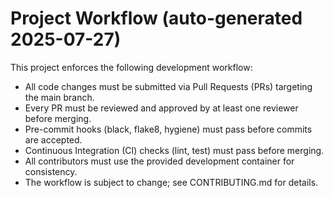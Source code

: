 
# Project Workflow (auto-generated 2025-07-27)

This project enforces the following development workflow:

- All code changes must be submitted via Pull Requests (PRs) targeting the main branch.
- Every PR must be reviewed and approved by at least one reviewer before merging.
- Pre-commit hooks (black, flake8, hygiene) must pass before commits are accepted.
- Continuous Integration (CI) checks (lint, test) must pass before merging.
- All contributors must use the provided development container for consistency.
- The workflow is subject to change; see CONTRIBUTING.md for details.
